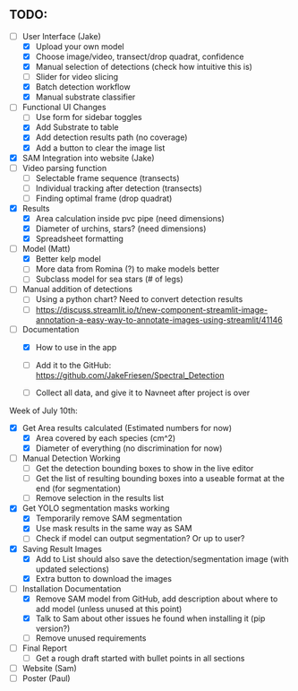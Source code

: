 ## TODO:
- [ ] User Interface (Jake)
    - [x] Upload your own model
    - [x] Choose image/video, transect/drop quadrat, confidence
    - [x] Manual selection of detections (check how intuitive this is)
    - [ ] Slider for video slicing
    - [x] Batch detection workflow
    - [x] Manual substrate classifier
- [ ] Functional UI Changes
    - [ ] Use form for sidebar toggles
    - [x] Add Substrate to table
    - [x] Add detection results path (no coverage)
    - [x] Add a button to clear the image list
- [x] SAM Integration into website (Jake)
- [ ] Video parsing function
    - [ ] Selectable frame sequence (transects)
    - [ ] Individual tracking after detection (transects)
    - [ ] Finding optimal frame (drop quadrat)
- [x] Results
    - [x] Area calculation inside pvc pipe (need dimensions)
    - [x] Diameter of urchins, stars? (need dimensions)
    - [x] Spreadsheet formatting
- [ ] Model (Matt)
    - [x] Better kelp model
    - [ ] More data from Romina (?) to make models better
    - [ ] Subclass model for sea stars (# of legs)
- [ ] Manual addition of detections
    - [ ] Using a python chart? Need to convert detection results 
    - [ ] https://discuss.streamlit.io/t/new-component-streamlit-image-annotation-a-easy-way-to-annotate-images-using-streamlit/41146
- [ ] Documentation
    - [x] How to use in the app
    - [ ] Add it to the GitHub: https://github.com/JakeFriesen/Spectral_Detection
    - [ ] Collect all data, and give it to Navneet after project is over


Week of July 10th:
- [x] Get Area results calculated (Estimated numbers for now)
    - [x] Area covered by each species (cm^2)
    - [x] Diameter of everything (no discrimination for now)
- [ ] Manual Detection Working
    - [ ] Get the detection bounding boxes to show in the live editor
    - [ ] Get the list of resulting bounding boxes into a useable format at the end (for segmentation)
    - [ ] Remove selection in the results list
- [x] Get YOLO segmentation masks working
    - [x] Temporarily remove SAM segmentation
    - [x] Use mask results in the same way as SAM
    - [ ] Check if model can output segmentation? Or up to user?
- [x] Saving Result Images
    - [x] Add to List should also save the detection/segmentation image (with updated selections)
    - [x] Extra button to download the images
- [ ] Installation Documentation
    - [x] Remove SAM model from GitHub, add description about where to add model (unless unused at this point)
    - [x] Talk to Sam about other issues he found when installing it (pip version?)
    - [ ] Remove unused requirements
- [ ] Final Report
    - [ ] Get a rough draft started with bullet points in all sections
- [ ] Website (Sam)
- [ ] Poster (Paul)
